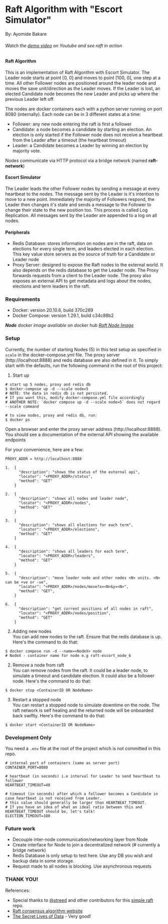 # Raft Algorithm with "Escort Simulator"

By:
Ayomide Bakare

###### Watch the [demo video](https://google.com) on Youtube and see raft in action

#### Raft Algorithm
This is an implementation of Raft Algorithm with Escort Simulator. The Leader node starts at point [0, 0] and moves to point [100, 0], one step at a time.
All other Follower nodes are positioned around the leader node and moves the save unit/direction as the Leader moves. If the Leader is lost, an elected Candidate node becomes the new Leader
and picks up where the previous Leader left off.

The nodes are docker containers each with a python server running on port 8080 (internally).
Each node can be in 3 different states at a time:
- Follower: any new node entering the raft is first a follower
- Candidate: a node becomes a candidate by starting an election. An election is only started if the Follower node
does not receive a heartbeat from the Leader after a timeout (the heartbeat timeout)
- Leader: a Candidate becomes a Leader by winning an election by majority vote.

Nodes communicate via HTTP protocol via a bridge network (named **raft-network**)

#### Escort Simulator
The Leader leads the other Follower nodes by sending a message at every heartbeat to the nodes. 
The message sent by the Leader is it\'s intention to move to a new point. Immediately the majority of Followers respond,
the Leader then changes it\'s state and sends a message to the Follower to change their state to the new position too. 
This process is called Log Replication. All messages sent by the Leader are appended to a log on all nodes.

#### Peripherals
- Redis Database: stores information on nodes are in the raft, data on elections for every single term,
  and leaders elected in each election. This key value store servers as the source of truth for a Candidate or Leader node
- Proxy Server: designed to expose the Raft nodes to the external world. It also depends on the redis database to get the
  Leader node. The Proxy forwards requests from a client to the Leader node.
  The proxy also exposes an external API to get metadata and logs about the nodes, elections and term leaders in the raft.

### Requirements
- Docker: version 20.10.6, build 370c289
- Docker Compose: version 1.29.1, build c34c88b2

_**Node** docker image available on docker hub [Raft Node Image](https://hub.docker.com/r/mbao01/raft-node)_


### Setup
Currently, the number of starting Nodes (5) in this test setup as specified in `scale` in the docker-compose.yml file.
The proxy server (http://localhost:8888) and redis database are also defined in it. To simply start with the defaults, run the following command
in the root of this project:

1. Start up
```shell
# start up 5 nodes, proxy and redis db
$ docker-compose up -d --scale node=5
# NOTE: the data in redis db is not persisted. 
# If you want this, modify docker-compose.yml file accordingly
# ANOTHER NOTE: `docker compose up -d --scale node=5` does not regard --scale command
```

```shell
# to view nodes, proxy and redis db, run: 
$ docker ps
```

Open a browser and enter the proxy server address (http://localhost:8888). 
You should see a documentation of the external API showing the available endpoints

For your convenience, here are a few:

```shell
PROXY_ADDR = http://localhost:8888

1.  {
      "description": "shows the status of the external api", 
      "locator": "<PROXY_ADDR>/status", 
      "method": "GET"
    }

2.  {
      "description": "shows all nodes and leader node", 
      "locator": "<PROXY_ADDR>/nodes", 
      "method": "GET"
    }

3.  {
      "description": "shows all elections for each term", 
      "locator": "<PROXY_ADDR>/elections", 
      "method": "GET"
    }

4.  {
      "description": "shows all leaders for each term", 
      "locator": "<PROXY_ADDR>/leaders", 
      "method": "GET"
    }

5.  {
      "description": "move leader node and other nodes <N> units. <N> can be +ve or -ve",
      "locator": "<PROXY_ADDR>/nodes/move?x=<N>&y=<N>",
      "method": "GET", 
    }

6.  {
      "description": "get current positions of all nodes in raft",
      "locator": "<PROXY_ADDR>/nodes/position",
      "method": "GET"
    }
```

2. Adding new nodes <br>
   You can add new nodes to the raft. Ensure that the redis database is up.
   Here\'s the command to do that:
```shell
$ docker compose run -d --name=<NodeX> node
# NodeX - container name for node e.g raft-escort_node_6
```

2. Remove a node from raft <br>
   You can remove nodes from the raft. It could be a leader node, to simulate a timeout and candidate election. 
   It could also be a follower node. Here\'s the command to do that:

```shell
$ docker stop <ContainerID OR NodeName>
```

3. Restart a stopped node <br>
   You can restart a stopped node to simulate downtime on the node. The raft network is self healing and the returned node
   will be onboarded back swiftly. Here\'s the command to do that:

```shell
$ docker start <ContainerID OR NodeName>
```

### Development Only
You need a `.env` file at the root of the project which is not committed in this repo.
```shell
# internal port of containers (same as server port)
CONTAINER_PORT=8080

# heartbeat (in seconds) i.e interval for Leader to send heartbeat to follower
HEARTBEAT_TIMEOUT=40

# timeout (in seconds) after which a follower becomes a Candidate in case heartbeat is not received from Leader.
# this value should generally be larger than HEARTBEAT_TIMEOUT.
# If you have an idea of what an ideal ratio between this and HEARTBEAT_TIMEOUT should be, let's talk!
ELECTION_TIMEOUT=180
```

### Future work
- Decouple inter-node communication/networking layer from Node
- Create interface for Node to join a decentralized network (# currently a bridge network)
- Redis Database is only setup to test here. Use any DB you wish and backup data in some storage.
- Request made to all nodes is blocking. Use asynchronous requests

### THANK YOU!

References:
- Special thanks to [@streed](https://github.com/streed) and other contributors for this [simple raft](https://github.com/streed/simpleRaft.git) repo.
- [Raft consensus algorithm website](https://raft.github.io/)
- [The Secret Lives of Data](http://thesecretlivesofdata.com/raft/) - Very good!
